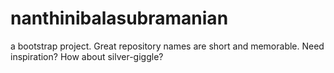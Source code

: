 # nanthinibalasubramanian
 a bootstrap project. Great repository names are short and memorable. Need inspiration? How about silver-giggle?
